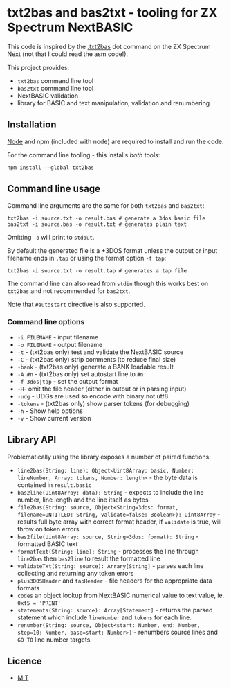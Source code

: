 # txt2bas and bas2txt - tooling for ZX Spectrum NextBASIC

This code is inspired by the [.txt2bas](https://gitlab.com/thesmog358/tbblue/-/blob/ef6dc4fd0f684349d16354d67d4f756db2994fdb/src/asm/dot_commands/txt2bas.asm) dot command on the ZX Spectrum Next (not that I could read the asm code!).

This project provides:

- `txt2bas` command line tool
- `bas2txt` command line tool
- NextBASIC validation
- library for BASIC and text manipulation, validation and renumbering

## Installation

[Node](https://nodejs.org/en/) and npm (included with node) are required to install and run the code.

For the command line tooling - this installs _both_ tools:

```
npm install --global txt2bas
```

## Command line usage

Command line arguments are the same for both `txt2bas` and `bas2txt`:

```
txt2bas -i source.txt -o result.bas # generate a 3dos basic file
bas2txt -i source.bas -o result.txt # generates plain text
```

Omitting `-o` will print to `stdout`.

By default the generated file is a +3DOS format unless the output or input filename ends in `.tap` or using the format option `-f tap`:

```
txt2bas -i source.txt -o result.tap # generates a tap file
```

The command line can also read from `stdin` though this works best on `txt2bas` and not recommended for `bas2txt`.

Note that `#autostart` directive is also supported.

### Command line options

- `-i FILENAME` - input filename
- `-o FILENAME` - output filename
- `-t` - (txt2bas only) test and validate the NextBASIC source
- `-C` - (txt2bas only) strip comments (to reduce final size)
- `-bank` - (txt2bas only) generate a BANK loadable result
- `-A #n` - (txt2bas only) set autostart line to `#n`
- `-f 3dos|tap` - set the output format
- `-H`- omit the file header (either in output or in parsing input)
- `-udg` - UDGs are used so encode with binary not utf8
- `-tokens` - (txt2bas only) show parser tokens (for debugging)
- `-h` - Show help options
- `-v` - Show current version

## Library API

Problematically using the library exposes a number of paired functions:

- `line2bas(String: line): Object<Uint8Array: basic, Number: lineNumber, Array: tokens, Number: length>` - the byte data is contained in `result.basic`
- `bas2line(Uint8Array: data): String` - expects to include the line number, line length and the line itself as bytes
- `file2bas(String: source, Object<String=3dos: format, filename=UNTITLED: String, validate=false: Boolean>): Uint8Array` - results full byte array with correct format header, if `validate` is true, will throw on token errors
- `bas2file(Uint8Array: source, String=3dos: format): String` - formatted BASIC text
- `formatText(String: line): String` - processes the line through `line2bas` then `bas2line` to result the formatted line
- `validateTxt(String: source): Arrary[String]` - parses each line collecting and returning any token errors
- `plus3DOSHeader` and `tapHeader` - file headers for the appropriate data formats
- `codes` an object lookup from NextBASIC numerical value to text value, ie. `0xf5 = 'PRINT'`
- `statements(String: source): Array[Statement]` - returns the parsed statement which include `lineNumber` and `tokens` for each line.
- `renumber(String: source, Object<start: Number, end: Number, step=10: Number, base=start: Number>)` - renumbers source lines and `GO TO` line number targets.

## Licence

- [MIT](https://rem.mit-license.org/)
